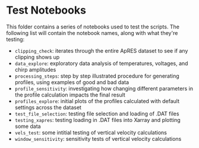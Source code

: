 # Test Notebooks
This folder contains a series of notebooks used to test the scripts.
The following list will contain the notebook names, along with what they're testing:
- `clipping_check`: iterates through the entire ApRES dataset to see if any clipping shows up
- `data_explore`: exploratory data analysis of temperatures, voltages, and chirp amplitudes
- `processing_steps`: step by step illustrated procedure for generating profiles, using examples of good and bad data
- `profile_sensitivity`: investigating how changing different parameters in the profile calculation impacts the final result
- `profiles_explore`: initial plots of the profiles calculated with default settings across the dataset
- `test_file_selection`: testing file selection and loading of .DAT files
- `testing_xapres`: testing loading in .DAT files into Xarray and plotting some data
- `vels_test`: some intitial testing of vertical velocity calculations
- `window_sensitivity`: sensitivity tests of vertical velocity calculations
